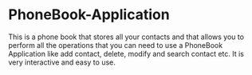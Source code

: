 # PhoneBook-Application
This is a phone book that stores all your contacts and that allows you to perform all the operations that you can need to use a PhoneBook Application like add contact, delete, modify and search contact etc. It is very interactive and easy to use.
